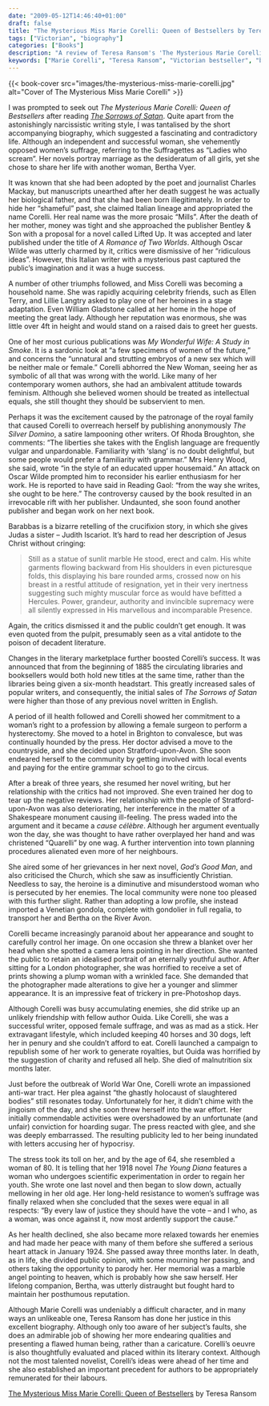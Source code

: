 ```yaml
---
date: "2009-05-12T14:46:40+01:00"
draft: false
title: "The Mysterious Miss Marie Corelli: Queen of Bestsellers by Teresa Ransom"
tags: ["Victorian", "biography"]
categories: ["Books"]
description: "A review of Teresa Ransom's 'The Mysterious Marie Corelli - Queen of Bestsellers,' exploring the contradictory life of Victorian England's most popular novelist. Discover how this anti-suffrage bestselling author lived with another woman while writing about marriage as women's destiny."
keywords: ["Marie Corelli", "Teresa Ransom", "Victorian bestseller", "biography review", "The Sorrows of Satan", "Victorian women writers", "anti-suffrage", "Victorian literature", "literary celebrity"]
---
```


{{< book-cover src="images/the-mysterious-miss-marie-corelli.jpg" alt="Cover of The Mysterious Miss Marie Corelli" >}}

I was prompted to seek out _The Mysterious Marie Corelli: Queen of Bestsellers_ after reading [_The Sorrows of Satan_](/posts/the-sorrows-of-satan/). Quite apart from the astonishingly narcissistic writing style, I was tantalised by the short accompanying biography, which suggested a fascinating and contradictory life. Although an independent and successful woman, she vehemently opposed women’s suffrage, referring to the Suffragettes as “Ladies who scream”. Her novels portray marriage as the desideratum of all girls, yet she chose to share her life with another woman, Bertha Vyer.

It was known that she had been adopted by the poet and journalist Charles Mackay, but manuscripts unearthed after her death suggest he was actually her biological father, and that she had been born illegitimately. In order to hide her “shameful” past, she claimed Italian lineage and appropriated the name Corelli. Her real name was the more prosaic “Mills”. After the death of her mother, money was tight and she approached the publisher Bentley & Son with a proposal for a novel called Lifted Up. It was accepted and later published under the title of _A Romance of Two Worlds_. Although Oscar Wilde was utterly charmed by it, critics were dismissive of her “ridiculous ideas”. However, this Italian writer with a mysterious past captured the public’s imagination and it was a huge success.

A number of other triumphs followed, and Miss Corelli was becoming a household name.  She was rapidly acquiring celebrity friends, such as Ellen Terry, and Lillie Langtry asked to play one of her heroines in a stage adaptation. Even William Gladstone called at her home in the hope of meeting the great lady.  Although her reputation was enormous, she was little over 4ft in height and would stand on a raised dais to greet her guests.

One of her most curious publications was _My Wonderful Wife: A Study in Smoke_.  It is a sardonic look at “a few specimens of women of the future,” and concerns the “unnatural and strutting embryos of a new sex which will be neither male or female.” Corelli abhorred the New Woman, seeing her as symbolic of all that was wrong with the world. Like many of her contemporary women authors, she had an ambivalent attitude towards feminism.  Although she believed women should be treated as intellectual equals, she still thought they should be subservient to men.

Perhaps it was the excitement caused by the patronage of the royal family that caused Corelli to overreach herself by publishing anonymously _The Silver Domino_, a satire lampooning other writers. Of Rhoda Broughton, she comments: “The liberties she takes with the English language are frequently vulgar and unpardonable.  Familiarity with ‘slang’ is no doubt delightful, but some people would prefer a familiarity with grammar.” Mrs Henry Wood, she said, wrote “in the style of an educated upper housemaid.” An attack on Oscar Wilde prompted him to reconsider his earlier enthusiasm for her work. He is reported to have said in Reading Gaol: “from the way she writes, she ought to be here.” The controversy caused by the book resulted in an irrevocable rift with her publisher. Undaunted, she soon found another publisher and began work on her next book.

Barabbas is a bizarre retelling of the crucifixion story, in which she gives Judas a sister – Judith Iscariot.  It’s hard to read her description of Jesus Christ without cringing:

>Still as a statue of sunlit marble He stood, erect and calm.  His white garments flowing backward from His shoulders in even picturesque folds, this displaying his bare rounded arms, crossed now on his breast in a restful attitude of resignation, yet in their very inertness suggesting such mighty muscular force as would have befitted a Hercules.  Power, grandeur, authority and invincible supremacy were all silently expressed in His marvellous and incomparable Presence.

Again, the critics dismissed it and the public couldn’t get enough. It was even quoted from the pulpit, presumably seen as a vital antidote to the poison of decadent literature.

Changes in the literary marketplace further boosted Corelli’s success. It was announced that from the beginning of 1885 the circulating libraries and booksellers would both hold new titles at the same time, rather than the libraries being given a six-month headstart. This greatly increased sales of popular writers, and consequently, the initial sales of _The Sorrows of Satan_ were higher than those of any previous novel written in English.

A period of ill health followed and Corelli showed her commitment to a woman’s right to a profession by allowing a female surgeon to perform a hysterectomy. She moved to a hotel in Brighton to convalesce, but was continually hounded by the press. Her doctor advised a move to the countryside, and she decided upon Stratford-upon-Avon. She soon endeared herself to the community by getting involved with local events and paying for the entire grammar school to go to the circus.

After a break of three years, she resumed her novel writing, but her relationship with the critics had not improved. She even trained her dog to tear up the negative reviews. Her relationship with the people of Stratford-upon-Avon was also deteriorating, her interference in the matter of a Shakespeare monument causing ill-feeling.  The press waded into the argument and it became a _cause célèbre_. Although her argument eventually won the day, she was thought to have rather overplayed her hand and was christened “Quarelli” by one wag. A further intervention into town planning procedures alienated even more of her neighbours.

She aired some of her grievances in her next novel, _God’s Good Man_, and also criticised the Church, which she saw as insufficiently Christian. Needless to say, the heroine is a diminutive and misunderstood woman who is persecuted by her enemies. The local community were none too pleased with this further slight. Rather than adopting a low profile, she instead imported a Venetian gondola, complete with gondolier in full regalia, to transport her and Bertha on the River Avon.

Corelli became increasingly paranoid about her appearance and sought to carefully control her image. On one occasion she threw a blanket over her head when she spotted a camera lens pointing in her direction. She wanted the public to retain an idealised portrait of an eternally youthful author. After sitting for a London photographer, she was horrified to receive a set of prints showing a plump woman with a wrinkled face. She demanded that the photographer made alterations to give her a younger and slimmer appearance. It is an impressive feat of trickery in pre-Photoshop days.

Although Corelli was busy accumulating enemies, she did strike up an unlikely friendship with fellow author Ouida. Like Corelli, she was a successful writer, opposed female suffrage, and was as mad as a stick. Her extravagant lifestyle, which included keeping 40 horses and 30 dogs, left her in penury and she couldn’t afford to eat. Corelli launched a campaign to republish some of her work to generate royalties, but Ouida was horrified by the suggestion of charity and refused all help. She died of malnutrition six months later.

Just before the outbreak of World War One, Corelli wrote an impassioned anti-war tract. Her plea against “the ghastly holocaust of slaughtered bodies” still resonates today. Unfortunately for her, it didn’t chime with the jingoism of the day, and she soon threw herself into the war effort. Her initially commendable activities were overshadowed by an unfortunate (and unfair) conviction for hoarding sugar. The press reacted with glee, and she was deeply embarrassed. The resulting publicity led to her being inundated with letters accusing her of hypocrisy.

The stress took its toll on her, and by the age of 64, she resembled a woman of 80. It is telling that her 1918 novel _The Young Diana_ features a woman who undergoes scientific experimentation in order to regain her youth. She wrote one last novel and then began to slow down, actually mellowing in her old age. Her long-held resistance to women’s suffrage was finally relaxed when she concluded that the sexes were equal in all respects: “By every law of justice they should have the vote – and I who, as a woman, was once against it, now most ardently support the cause.”

As her health declined, she also became more relaxed towards her enemies and had made her peace with many of them before she suffered a serious heart attack in January 1924. She passed away three months later. In death, as in life, she divided public opinion, with some mourning her passing, and others taking the opportunity to parody her. Her memorial was a marble angel pointing to heaven, which is probably how she saw herself. Her lifelong companion, Bertha, was utterly distraught but fought hard to maintain her posthumous reputation.

Although Marie Corelli was undeniably a difficult character, and in many ways an unlikeable one, Teresa Ransom has done her justice in this excellent biography. Although only too aware of her subject’s faults, she does an admirable job of showing her more endearing qualities and presenting a flawed human being, rather than a caricature. Corelli’s oeuvre is also thoughtfully evaluated and placed within its literary context. Although not the most talented novelist, Corelli’s ideas were ahead of her time and she also established an important precedent for authors to be appropriately remunerated for their labours.

[The Mysterious Miss Marie Corelli: Queen of Bestsellers](https://www.worldofbooks.com/en-gb/products/mysterious-miss-marie-corelli-book-teresa-ransom-9780750915700) by Teresa Ransom